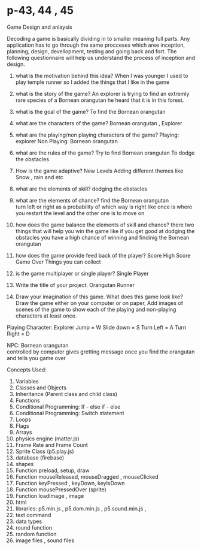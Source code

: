 # p-43, 44 , 45

Game Design and anlaysis

Decoding a game is basically  dividing in to smaller meaning full parts.
Any application has to go through the same procceses which aree inception, planning, design, devellopment, testing and going back and fort.
The following questionnaire will help us understand the process of inception and design.

1. what is the motivation behind this idea?
When I was younger I used to play temple runner so I added the things that I like in the game
2. what is the story of the game?
An explorer is trying to find an extremly rare species of a Bornean orangutan he heard that it is in this forest.

3. what is the goal of the game?
To find the Bornean orangutan  

4. what are the characters of the game?
Bornean orangutan , Explorer

5. what are the playing/non playing characters of the game?
Playing: explorer 
Non Playing: Bornean orangutan  

6. what are the rules of the game?
Try to find Bornean orangutan
To dodge the obstacles 


7. How is the game adaptive?
New Levels
Adding different themes like Snow , rain and etc

8. what are the elements of skill?
dodging the obstacles

9. what are the elements of chance?
find the Bornean orangutan  
turn left or right as a probability of which way is right like once is where you restart the level and the other one is to move on

10. how does the game balance the elements of skill and chance?
there two things that will help you win the game like if you get good at dodging the obstacles you have a high chance of winning and findinig the Bornean orangutan  

11. how does the game provide feed back of the player?
Score
High Score
Game Over
Things you can collect 
12. is the game multiplayer or single player?
Single Player

13. Write the title of your project.
Orangutan Runner


15. Draw your imagination of this game. What does this game look like?
Draw the game either on your computer or on paper, 
Add images of scenes of the game to show each of the playing and non-playing characters at least once.  

Playing Character: Explorer 
Jump = W
Slide down = S
Turn Left = A
Turn Right = D


NPC: Bornean orangutan  
controlled by computer
gives gretting message once you find the orangutan
and tells you game over

Concepts Used: 
1. Variables
2. Classes and Objects
3. Inheritance (Parent class and child class)
4. Functions
5. Conditional Programming: If - else if - else
6. Conditional Programming: Switch statement
7. Loops
8. Flags
9. Arrays
10. physics engine (matter.js)
11. Frame Rate and Frame Count
12. Sprite Class (p5.play.js)
13. database (firebase)
14. shapes 
15. Function preload, setup, draw
16. Function mouseReleased, mouseDragged , mouseClicked 
17. Function keyPressed , keyDown, keyIsDown
18. Function mousePressedOver (sprite) 
19. Function loadImage , image
20. html
21. libraries: p5.min.js , p5.dom.min.js , p5.sound.min.js , 
22. text command
23. data types
24. round function
25. random function
26. image files , sound files 
